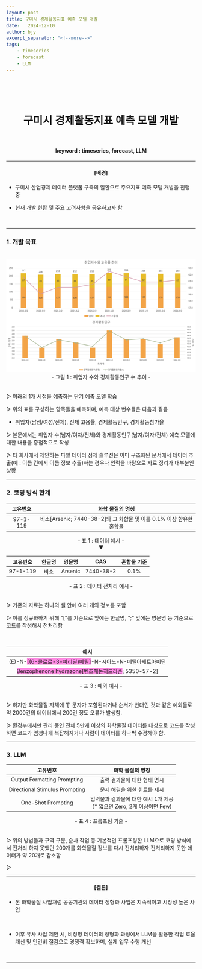 ```yaml
---
layout: post
title: 구미시 경제활동지표 예측 모델 개발
date:   2024-12-10
author: bjy
excerpt_separator: "<!--more-->"
tags:
    - timeseries
    - forecast
    - LLM
---
```

<br>

# <br> <center>구미시 경제활동지표 예측 모델 개발</center> <br>
####  <center>keyword : timeseries, forecast, LLM</center>

---
####  <center>[배경]</center>
- 구미시 산업경제 데이터 플랫폼 구축의 일환으로 주요지표 예측 모델 개발을 진행 중

- 현재 개발 현황 및 주요 고려사항을 공유하고자 함

<br>

---
### 1. 개발 목표

<center>

<br>


<img src="../images/bjy/original_graph.png" width="700" height="300" alt="지표">

<center>- 그림 1 : 취업자 수와 경제활동인구 수 추이 -</center>

<br>

</center>

▷ 미래의 1개 시점을 예측하는 단기 예측 모델 학습 <br>

▷ 위의 표를 구성하는 항목들을 예측하며, 예측 대상 변수들은 다음과 같음 <br>
   - 취업자(남성/여성/전체), 전체 고용률, 경제활동인구, 경제활동참가율 

▷ 본문에서는 취업자 수(남자/여자/전체)와 경제활동인구(남자/여자/전체) 예측 모델에 대한 내용을 중점적으로 작성 <br>

▷ 타 회사에서 제안하는 파일 데이터 정제 솔루션은 이미 구조화된 문서에서 데이터 추출(예 : 이름 칸에서 이름 정보 추출)하는 경우나 인력을 바탕으로 자료 정리가 대부분인 상황

---

### 2. 코딩 방식 한계

<center>

|    **고유번호**   | **화학 물질의 명칭** |
| :-----------: | :-----------: |
  97-1-119 | 비소[Arsenic; 7440-38-2]와 그 화합물 및 이를 0.1% 이상 함유한 혼합물 |

</center>

<center>- 표 1 : 데이터 예시 -</center>

<center>▼</center>

<center>

|    **고유번호**   | **한글명** | **영문명** | **CAS** | **혼합물 기준** |
| :-----------: | :-----------: | :-----------: | :-----------: | :-----------: |
|97-1-119|비소|Arsenic|7440-38-2|0.1%|

</center>

<center>- 표 2 : 데이터 전처리 예시 -</center>
<br>

▷ 기존의 자료는 하나의 셀 안에 여러 개의 정보를 포함<br>

▷ 이를 정규화하기 위해 “[”를 기준으로 앞에는 한글명, “;” 앞에는 영문명 등 기준으로 코드를 작성해서 전처리함

<br>

<center>

|    **예시**   |
| :-----------: |
|(E)-N-<span style='background-color:#F7DD'>[(6-클로로-3-피리딜)메틸]</span>-N-시아노-N-메틸아세트아미딘|
|<span style='background-color:#F7DD'>Benzophenone hydrazone[벤조페논히드라존</span>; 5350-57-2]|

<center> - 표 3 : 예외 예시 - </center>

</center>

<br>

▷ 하지만 화학물질 자체에 '[' 문자가 포함된다거나 순서가 반대인 것과 같은 예외들로 약 2000건의 데이터에서 200건 정도 오류가 발생함.

▷ 환경부에서만 관리 중인 전체 5만개 이상의 화학물질 데이터를 대상으로 코드를 작성하면 코드가 엄청나게 복잡해지거나 사람이 데이터를 하나씩 수정해야 함.

---

### 3. LLM

<center>

|    **고유번호**   | **화학 물질의 명칭** |
| :-----------: | :-----------: |
 Output Formatting Prompting | 출력 결과물에 대한 형태 명시 |
 Directional Stimulus Prompting | 문제 해결을 위한 힌트를 제시 |
 One-Shot Prompting | 입력물과 결과물에 대한 예시 1개 제공 <br> (* 없으면 Zero, 2개 이상이면 Few) |

<center> - 표 4 : 프롬프팅 기술 - </center>
 </center>

<br>

 ▷ 위의 방법들과 구역 구분, 순차 작업 등 기본적인 프롬프팅한 LLM으로 코딩 방식에서 전처리 하지 못했던 200개를 화학물질 정보를 다시 전처리하자 전처리하지 못한 데이터가 약 20개로 감소함 <br>

 ▷ 

---
####  <center>[결론]</center>
- 본 화학물질 사업처럼 공공기관의 데이터 정형화 사업은 지속적이고 시장성 높은 사업

<br>

- 이후 유사 사업 제안 시, 비정형 데이터의 정형화 과정에서 LLM을 활용한 작업 효율 개선 및 인건비 절감으로 경쟁력 확보하며, 실제 업무 수행 개선

<br>

---